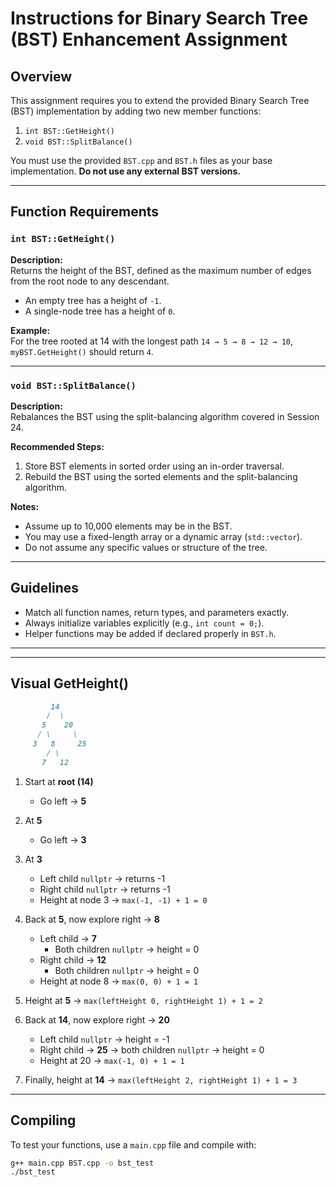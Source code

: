 # Instructions for Binary Search Tree (BST) Enhancement Assignment

## Overview

This assignment requires you to extend the provided Binary Search Tree (BST) implementation by adding two new member functions:

1. `int BST::GetHeight()`
2. `void BST::SplitBalance()`

You must use the provided `BST.cpp` and `BST.h` files as your base implementation. **Do not use any external BST versions.**

---

## Function Requirements

### `int BST::GetHeight()`

**Description:**  
Returns the height of the BST, defined as the maximum number of edges from the root node to any descendant.  
- An empty tree has a height of `-1`.  
- A single-node tree has a height of `0`.

**Example:**  
For the tree rooted at 14 with the longest path `14 → 5 → 8 → 12 → 10`,  
`myBST.GetHeight()` should return `4`.

---

### `void BST::SplitBalance()`

**Description:**  
Rebalances the BST using the split-balancing algorithm covered in Session 24.

**Recommended Steps:**
1. Store BST elements in sorted order using an in-order traversal.
2. Rebuild the BST using the sorted elements and the split-balancing algorithm.

**Notes:**
- Assume up to 10,000 elements may be in the BST.
- You may use a fixed-length array or a dynamic array (`std::vector`).
- Do not assume any specific values or structure of the tree.

---

## Guidelines

- Match all function names, return types, and parameters exactly.
- Always initialize variables explicitly (e.g., `int count = 0;`).
- Helper functions may be added if declared properly in `BST.h`.

---

---

## Visual GetHeight()
```markdown
         14
        /  \
       5    20
      / \     \
     3   8     25
        / \
       7   12
```
1. Start at **root (14)**  
   - Go left → **5**  

2. At **5**  
   - Go left → **3**  

3. At **3**  
   - Left child `nullptr` → returns -1  
   - Right child `nullptr` → returns -1  
   - Height at node 3 → `max(-1, -1) + 1 = 0`  

4. Back at **5**, now explore right → **8**  
   - Left child → **7**  
     - Both children `nullptr` → height = 0  
   - Right child → **12**  
     - Both children `nullptr` → height = 0  
   - Height at node 8 → `max(0, 0) + 1 = 1`  

5. Height at **5** → `max(leftHeight 0, rightHeight 1) + 1 = 2`

6. Back at **14**, now explore right → **20**  
   - Left child `nullptr` → height = -1  
   - Right child → **25** → both children `nullptr` → height = 0  
   - Height at 20 → `max(-1, 0) + 1 = 1`

7. Finally, height at **14** → `max(leftHeight 2, rightHeight 1) + 1 = 3`

---

## Compiling

To test your functions, use a `main.cpp` file and compile with:
```bash
g++ main.cpp BST.cpp -o bst_test
./bst_test
```